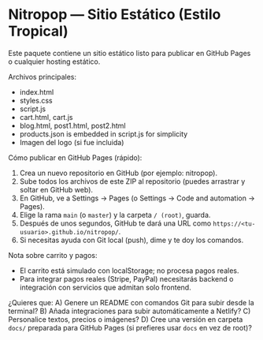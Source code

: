 Nitropop — Sitio Estático (Estilo Tropical)
==========================================

Este paquete contiene un sitio estático listo para publicar en GitHub Pages o cualquier hosting estático.

Archivos principales:
- index.html
- styles.css
- script.js
- cart.html, cart.js
- blog.html, post1.html, post2.html
- products.json is embedded in script.js for simplicity
- Imagen del logo (si fue incluida)

Cómo publicar en GitHub Pages (rápido):
1. Crea un nuevo repositorio en GitHub (por ejemplo: nitropop).
2. Sube todos los archivos de este ZIP al repositorio (puedes arrastrar y soltar en GitHub web).
3. En GitHub, ve a Settings → Pages (o Settings → Code and automation → Pages).
4. Elige la rama `main` (o `master`) y la carpeta `/ (root)`, guarda.
5. Después de unos segundos, GitHub te dará una URL como `https://<tu-usuario>.github.io/nitropop/`.
6. Si necesitas ayuda con Git local (push), dime y te doy los comandos.

Nota sobre carrito y pagos:
- El carrito está simulado con localStorage; no procesa pagos reales.
- Para integrar pagos reales (Stripe, PayPal) necesitarás backend o integración con servicios que admitan solo frontend.

¿Quieres que:
A) Genere un README con comandos Git para subir desde la terminal?
B) Añada integraciones para subir automáticamente a Netlify?
C) Personalice textos, precios o imágenes?
D) Cree una versión en carpeta `docs/` preparada para GitHub Pages (si prefieres usar `docs` en vez de root)?
